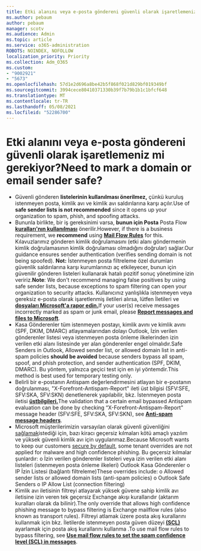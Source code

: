 ```yaml
---
title: Etki alanını veya e-posta göndereni güvenli olarak işaretlemeniz mi gerekiyor?
ms.author: pebaum
author: pebaum
manager: scotv
ms.audience: Admin
ms.topic: article
ms.service: o365-administration
ROBOTS: NOINDEX, NOFOLLOW
localization_priority: Priority
ms.collection: Adm_O365
ms.custom:
- "9002921"
- "5673"
ms.openlocfilehash: 57d1e2d696a8be42b5f868f021d829bf019349bf
ms.sourcegitcommit: 3994cece80410371330b39f7b79b1b1c1bfcf648
ms.translationtype: MT
ms.contentlocale: tr-TR
ms.lasthandoff: 05/08/2021
ms.locfileid: "52286700"
---
```

# <a name="need-to-mark-a-domain-or-email-sender-safe"></a><span data-ttu-id="f9561-102">Etki alanını veya e-posta göndereni güvenli olarak işaretlemeniz mi gerekiyor?</span><span class="sxs-lookup"><span data-stu-id="f9561-102">Need to mark a domain or email sender safe?</span></span>

- <span data-ttu-id="f9561-103">Güvenli gönderen **listelerinin kullanılması önerilmez,** çünkü kuruluş istenmeyen posta, kimlik avı ve kimlik avı saldırılarına karşı açılır.</span><span class="sxs-lookup"><span data-stu-id="f9561-103">Use of **safe sender lists is not recommended** since it opens up your organization to spam, phish, and spoofing attacks.</span></span>
- <span data-ttu-id="f9561-104">Bununla birlikte, bir iş gereksinimi varsa, **bunun için Posta** Posta Flow **[kuralları'nın kullanılması](https://docs.microsoft.com/microsoft-365/security/office-365-security/create-safe-sender-lists-in-office-365?view=o365-worldwide#recommended-use-mail-flow-rules)** önerilir.</span><span class="sxs-lookup"><span data-stu-id="f9561-104">However, if there is a business requirement, we **recommend** using **[Mail Flow Rules](https://docs.microsoft.com/microsoft-365/security/office-365-security/create-safe-sender-lists-in-office-365?view=o365-worldwide#recommended-use-mail-flow-rules)** for this.</span></span> <span data-ttu-id="f9561-105">Kılavuzlarımız gönderen kimlik doğrulamasını (etki alanı göndermenin kimlik doğrulamasının kimlik doğrulaması olmadığını doğrular) sağlar.</span><span class="sxs-lookup"><span data-stu-id="f9561-105">Our guidance ensures sender authentication (verifies sending domain is not being spoofed).</span></span> <span data-ttu-id="f9561-106">**Not:** İstenmeyen posta filtreleme özel durumları güvenlik saldırılarına karşı kurumlarınızı aç etkileyecer, bunun için güvenilir gönderen listeleri kullanarak hatalı pozitif sonuç yönetimine izin veririz.</span><span class="sxs-lookup"><span data-stu-id="f9561-106">**Note**: We don't recommend managing false positives by using safe sender lists, because exceptions to spam filtering can open your organization to security attacks.</span></span> <span data-ttu-id="f9561-107">Kullanıcınız yanlışlıkla istenmeyen veya gereksiz e-posta olarak işaretlenmiş iletileri alırsa, lütfen İletileri ve **[dosyaları Microsoft'a rapor edin.](https://protection.office.com/reportsubmission)**</span><span class="sxs-lookup"><span data-stu-id="f9561-107">If your user(s) receive messages incorrectly marked as spam or junk email, please **[Report messages and files to Microsoft](https://protection.office.com/reportsubmission)**.</span></span>
- <span data-ttu-id="f9561-108">Kasa Gönderenler tüm istenmeyen postayı, kimlik avını ve kimlik  avını (SPF, DKIM, DMARC) atlayamalarından dolayı Outlook, İzin verilen gönderenler listesi veya istenmeyen posta önleme ilkelerinden izin verilen etki alanı listesinde yer alan gönderenler engel olmalıdır.</span><span class="sxs-lookup"><span data-stu-id="f9561-108">Safe Senders in Outlook, Allowed sender list, or allowed domain list in anti-spam policies **should be avoided** because senders bypass all spam, spoof, and phish protection, and sender authentication (SPF, DKIM, DMARC).</span></span> <span data-ttu-id="f9561-109">Bu yöntem, yalnızca geçici test için en iyi yöntemdir.</span><span class="sxs-lookup"><span data-stu-id="f9561-109">This method is best used for temporary testing only.</span></span>
- <span data-ttu-id="f9561-110">Belirli bir e-postanın Antispam değerlendirmesini atlayan bir e-postanın doğrulanması, "X-Forefront-Antispam-Report" ileti üst bilgisi (SFV:SFE, SFV:SKA, SFV:SKN) denetlenerek yapılabilir, bkz. İstenmeyen posta iletisi **[üstbilgileri.](https://docs.microsoft.com/microsoft-365/security/office-365-security/anti-spam-message-headers)**</span><span class="sxs-lookup"><span data-stu-id="f9561-110">The validation that a certain email bypassed Antispam evaluation can be done by checking “X-Forefront-Antispam-Report" message header (SFV:SFE, SFV:SKA, SFV:SKN), see **[Anti-spam message headers](https://docs.microsoft.com/microsoft-365/security/office-365-security/anti-spam-message-headers)**.</span></span>
- <span data-ttu-id="f9561-111">Microsoft müşterilerimizin varsayılan olarak güvenli güvenliğini [sağlamak](https://docs.microsoft.com/microsoft-365/security/office-365-security/secure-by-default#exceptions)istediği için, bazı kiracı geçersiz kılmaları kötü amaçlı yazılım ve yüksek güvenli kimlik avı için uygulanmaz.</span><span class="sxs-lookup"><span data-stu-id="f9561-111">Because Microsoft wants to keep our customers [secure by default](https://docs.microsoft.com/microsoft-365/security/office-365-security/secure-by-default#exceptions), some tenant overrides are not applied for malware and high confidence phishing.</span></span> <span data-ttu-id="f9561-112">Bu geçersiz kılmalar şunlardır: o İzin verilen gönderenler listeleri veya izin verilen etki alanı listeleri (istenmeyen posta önleme ilkeleri) Outlook Kasa Gönderenler o IP İzin Listesi (bağlantı filtreleme)</span><span class="sxs-lookup"><span data-stu-id="f9561-112">These overrides include: o   Allowed sender lists or allowed domain lists (anti-spam policies) o   Outlook Safe Senders o   IP Allow List (connection filtering)</span></span> 
- <span data-ttu-id="f9561-113">Kimlik avı iletisinin filtreyi atlayarak yüksek güvene sahip kimlik avı iletisine izin veren tek geçersiz Exchange akışı kurallarıdır (aktarım kuralları olarak da bilinir).</span><span class="sxs-lookup"><span data-stu-id="f9561-113">The only override that allows high confidence phishing message to bypass filtering is Exchange mailflow rules (also known as transport rules).</span></span> <span data-ttu-id="f9561-114">Filtreyi atlamak üzere posta akış kurallarını kullanmak için bkz. İletilerde istenmeyen posta güven düzeyi **[(SCL)](https://docs.microsoft.com/microsoft-365/security/office-365-security/use-mail-flow-rules-to-set-the-spam-confidence-level-scl-in-messages)** ayarlamak için posta akış kurallarını kullanma .</span><span class="sxs-lookup"><span data-stu-id="f9561-114">To use mail flow rules to bypass filtering, see **[Use mail flow rules to set the spam confidence level (SCL) in messages](https://docs.microsoft.com/microsoft-365/security/office-365-security/use-mail-flow-rules-to-set-the-spam-confidence-level-scl-in-messages)**.</span></span>